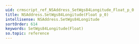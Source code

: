 ```yaml
---
uid: crmscript_ref_NSAddress_SetWgs84Longitude_Float_p_0
title: NSAddress.SetWgs84Longitude(Float p_0)
intellisense: NSAddress.SetWgs84Longitude
sortOrder: 614
keywords: SetWgs84Longitude(Float)
so.topic: reference
---
```





